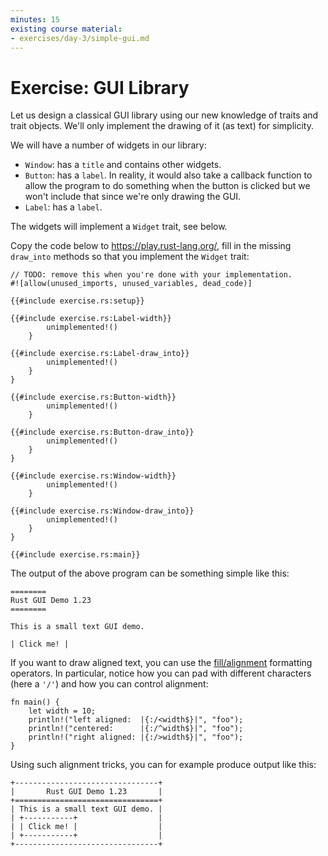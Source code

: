 ```yaml
---
minutes: 15
existing course material:
- exercises/day-3/simple-gui.md
---
```


# Exercise: GUI Library

Let us design a classical GUI library using our new knowledge of traits and
trait objects. We'll only implement the drawing of it (as text) for simplicity.

We will have a number of widgets in our library:

* `Window`: has a `title` and contains other widgets.
* `Button`: has a `label`. In reality, it would also take a callback
  function to allow the program to do something when the button is clicked
  but we won't include that since we're only drawing the GUI.
* `Label`: has a `label`.

The widgets will implement a `Widget` trait, see below.

Copy the code below to <https://play.rust-lang.org/>, fill in the missing
`draw_into` methods so that you implement the `Widget` trait:

```rust,should_panic
// TODO: remove this when you're done with your implementation.
#![allow(unused_imports, unused_variables, dead_code)]

{{#include exercise.rs:setup}}

{{#include exercise.rs:Label-width}}
        unimplemented!()
    }

{{#include exercise.rs:Label-draw_into}}
        unimplemented!()
    }
}

{{#include exercise.rs:Button-width}}
        unimplemented!()
    }

{{#include exercise.rs:Button-draw_into}}
        unimplemented!()
    }
}

{{#include exercise.rs:Window-width}}
        unimplemented!()
    }

{{#include exercise.rs:Window-draw_into}}
        unimplemented!()
    }
}

{{#include exercise.rs:main}}
```

The output of the above program can be something simple like this:

```text
========
Rust GUI Demo 1.23
========

This is a small text GUI demo.

| Click me! |
```

If you want to draw aligned text, you can use the
[fill/alignment](https://doc.rust-lang.org/std/fmt/index.html#fillalignment)
formatting operators. In particular, notice how you can pad with different
characters (here a `'/'`) and how you can control alignment:

```rust,editable
fn main() {
    let width = 10;
    println!("left aligned:  |{:/<width$}|", "foo");
    println!("centered:      |{:/^width$}|", "foo");
    println!("right aligned: |{:/>width$}|", "foo");
}
```

Using such alignment tricks, you can for example produce output like this:

```text
+--------------------------------+
|       Rust GUI Demo 1.23       |
+================================+
| This is a small text GUI demo. |
| +-----------+                  |
| | Click me! |                  |
| +-----------+                  |
+--------------------------------+
```
